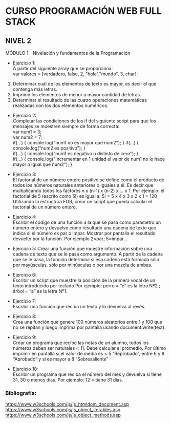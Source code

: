 # CURSO PROGRAMACIÓN WEB FULL STACK
## NIVEL 2
MÓDULO 1 - Nivelación y fundamentos de la Programación  
* Ejercicio 1:  
A partir del siguiente array que se proporciona:  
 var valores = [verdadero, false, 2, "hola","mundo", 3, char];
 1. Determinar cuál de los elementos de texto es mayor, es decir el que contenga más
letras.
2. Imprimir los elementos de menor a mayor cantidad de letras.
3. Determinar el resultado de las cuatro operaciones matemáticas realizadas con los dos
elementos numéricos.
* Ejercicio 2:  
Completar las condiciones de los if del siguiente script para que los mensajes se muestren siempre de forma correcta:  
var num1 = 3;  
var num2 = 7;  
if(...) {
console.log("num1 no es mayor que num2");
} 
if(...) {
console.log("num2 es positivo");
}  
if(...) {
console.log("num1 es negativo o distinto de cero");
}  
if(...) {
console.log("Incrementar en 1 unidad el valor de num1 no lo hace mayor o igual que
num2"); }  

* Ejercicio 3:  
El factorial de un número entero positivo se define como el producto de todos los números naturales anteriores o iguales a él. Es decir que multiplicando todos los factores n x (n-1) x (n-2) x ... x 1. Por ejemplo: el factorial de 5 (escrito como 5!) es igual a: 5! = 5 x 4 x 3 x 2 x 1 = 120  
Utilizando la estructura FOR, crear un script que pueda calcular el factorial de un número entero. 

* Ejercicio 4:  
Escribir el código de una función a la que se pasa como parámetro un número entero y devuelve como resultado una cadena de texto que indica si el número es par o impar. Mostrar por pantalla el resultado devuelto por la función.
Por ejemplo 2=par; 5=impar… 

* Ejercicio 5:
Crear una función que muestre información sobre una cadena de texto que se le pasa como argumento. A partir de la cadena que se le pasa, la función determina si esa cadena está formada sólo por mayúsculas, sólo por minúsculas o por una mezcla de ambas. 

* Ejercicio 6:  
Escribir un script que muestre la posición de la primera vocal de un texto introducido por
teclado.Por ejemplo: perro = “e” es la letra Nº2 ; árbol = “a” es la letra Nº1.

* Ejercicio 7:  
Escribir una función que reciba un texto y lo devuelva al revés.

* Ejercicio 8:  
Crea una función que genere 100 números aleatorios entre 1 y 100 que no se repitan y luego
imprima por pantalla usando document.write(text).

* Ejercicio 9:  
Crear un programa que recibe las notas de un alumno, todos los números deben ser naturales < 11. Debe calcular el promedio. Por último imprimir en pantalla si el valor de media es < 5 “Reprobado”, entre 6 y 8 “Aprobado” y si es mayor a 8 “Sobresaliente”

* Ejercicio 10:  
Escribir un programa que reciba el número del mes y devuelva si tiene 31, 30 o menos días.
Por ejemplo: 12 = tiene 31 días.

### Bibliografía:  
https://www.w3schools.com/js/js_htmldom_document.asp  
https://www.w3schools.com/js/js_object_iterables.asp  
https://www.w3schools.com/js/js_object_methods.asp